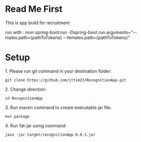 # Read Me First
This is app build for recruitment 
<p>run with : mvn spring-boot:run -Dspring-boot.run.arguments="--males.path={pathToTokens} --females.path={pathToTokens}"

# Setup
<p>1. Please run git command in your destination folder:

 ```git clone https://github.com/jttim23/RecognitionApp.git```
<p>2. Change direction:

```cd RecognitionApp```
<p>3. Run maven command to create executable jar file.

```mvn package```
<p>4. Run fat-jar using command:

```java -jar target/recognitionApp-0.0.1.jar```